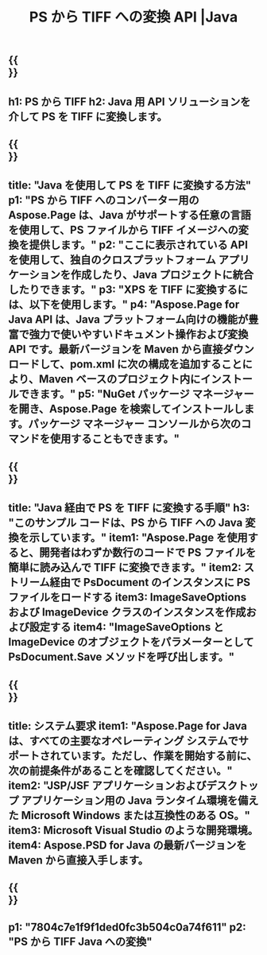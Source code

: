 ﻿---
translation: true
template: /_templates/_conversion-child-java.md
title: PS から TIFF への変換 API |Java
url: /java/conversion/ps-to-tiff/
description: PS 形式から TIFF ファイルへの Java 変換コードのサンプル。このコード例を使用して、Web またはデスクトップ Java ベースのアプリケーション内で PS を TIFF に変換します。
informat: PS
outformat: TIFF
otherformats: XPS EPS
---

{{<section banner>}}
---
h1: PS から TIFF
h2: Java 用 API ソリューションを介して PS を TIFF に変換します。
---

{{<section overview>}}
---
title: "Java を使用して PS を TIFF に変換する方法"
p1: "PS から TIFF へのコンバーター用の Aspose.Page は、Java がサポートする任意の言語を使用して、PS ファイルから TIFF イメージへの変換を提供します。"
p2: "ここに表示されている API を使用して、独自のクロスプラットフォーム アプリケーションを作成したり、Java プロジェクトに統合したりできます。"
p3: "XPS を TIFF に変換するには、以下を使用します。"
p4: "Aspose.Page for Java API は、Java プラットフォーム向けの機能が豊富で強力で使いやすいドキュメント操作および変換 API です。最新バージョンを Maven から直接ダウンロードして、pom.xml に次の構成を追加することにより、Maven ベースのプロジェクト内にインストールできます。"
p5: "NuGet パッケージ マネージャーを開き、Aspose.Page を検索してインストールします。パッケージ マネージャー コンソールから次のコマンドを使用することもできます。"
---

{{<section feature1>}}
---
title: "Java 経由で PS を TIFF に変換する手順"
h3: "このサンプル コードは、PS から TIFF への Java 変換を示しています。"
item1: "Aspose.Page を使用すると、開発者はわずか数行のコードで PS ファイルを簡単に読み込んで TIFF に変換できます。"
item2: ストリーム経由で PsDocument のインスタンスに PS ファイルをロードする
item3: ImageSaveOptions および ImageDevice クラスのインスタンスを作成および設定する
item4: "ImageSaveOptions と ImageDevice のオブジェクトをパラメーターとして PsDocument.Save メソッドを呼び出します。"
---

{{<section feature2>}}
---
title: システム要求
item1: "Aspose.Page for Java は、すべての主要なオペレーティング システムでサポートされています。ただし、作業を開始する前に、次の前提条件があることを確認してください。"
item2: "JSP/JSF アプリケーションおよびデスクトップ アプリケーション用の Java ランタイム環境を備えた Microsoft Windows または互換性のある OS。"
item3: Microsoft Visual Studio のような開発環境。
item4: Aspose.PSD for Java の最新バージョンを Maven から直接入手します。
---

{{<section gist>}}
---
p1: "7804c7e1f9f1ded0fc3b504c0a74f611"
p2: "PS から TIFF Java への変換"
---
